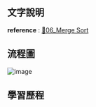 ## 文字說明
**reference** : [🔗06_Merge Sort](https://github.com/zhaoqieyu/LearningNotes/blob/master/06_Merge%20Sort/README.md)
## 流程圖
![image](https://github.com/zhaoqieyu/LearningNotes/blob/master/pictures/%E6%B5%81%E7%A8%8B%E5%9C%96_Merge%20Sort.jpg)
## 學習歷程
